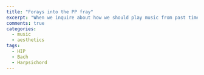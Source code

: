 ```yaml
---
title: "Forays into the PP fray"
excerpt: "When we inquire about how we should play music from past times, we must reckon with fundamental questions about the nature of musical practice, the responsibilities of the performing musician, and the nature of the \"good\" in art. But we have to begin from where we are" 
comments: true
categories: 
  - music
  - aesthetics
tags:
  - HIP
  - Bach
  - Harpsichord
---
```


